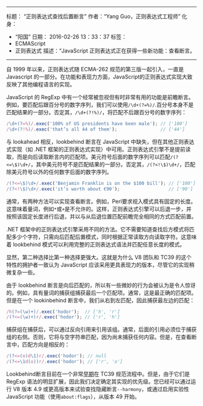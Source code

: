 ***

标题： “正则表达式查找后置断言”
作者：“Yang Guo，正则表达式工程师”
化身：

*   “阳国”
    日期： 2016-02-26 13：33：37
    标签：
*   ECMAScript
*   正则表达式
    描述：“JavaScript 正则表达式正在获得一些新功能：查看断言。

***

自 1999 年以来，正则表达式随 ECMA-262 规范的第三版一起引入，一直是 Javascript 的一部分。在功能和表现力方面，JavaScript的正则表达式实现大致反映了其他编程语言的实现。

JavaScript 的 RegExp 中有一个经常被忽视但有时非常有用的功能是前瞻断言。例如，要匹配后跟百分号的数字序列，我们可以使用`/\d+(?=%)/`.百分号本身不是匹配结果的一部分。否定其，`/\d+(?!%)/`，将匹配不后跟百分号的数字序列：

```js
/\d+(?=%)/.exec('100% of US presidents have been male'); // ['100']
/\d+(?!%)/.exec('that’s all 44 of them');                // ['44']
```

与 lookahead 相反，lookbehind 断言在 JavaScript 中缺失，但在其他正则表达式实现（如 .NET 框架的正则表达式实现）中可用。正则表达式引擎不是提前读取，而是向后读取断言内的匹配项。美元符号后面的数字序列可以匹配`/(?<=\$)\d+/`，其中美元符号不是匹配结果的一部分。否定其，`/(?<!\$)\d+/`，匹配除美元符号以外的任何数字后面的数字序列。

```js
/(?<=\$)\d+/.exec('Benjamin Franklin is on the $100 bill'); // ['100']
/(?<!\$)\d+/.exec('it’s worth about €90');                  // ['90']
```

通常，有两种方法可以实现查看断言。例如，Perl要求视入模式具有固定的长度。这意味着量词，例如`*`或`+`是不允许的。这样，正则表达式引擎可以后退一步，并按照该固定长度进行后退，并以与从后退位置匹配前瞻完全相同的方式匹配前置。

.NET 框架中的正则表达式引擎采用不同的方法。它不需要知道查找后方模式将匹配多少个字符，只需向后匹配后置模式，同时根据正常读取方向读取字符。这意味着 lookbehind 模式可以利用完整的正则表达式语法并匹配任意长度的模式。

显然，第二种选择比第一种选择更强大。这就是为什么 V8 团队和 TC39 的这个特性的拥护者一致认为 JavaScript 应该采用更具表现力的版本，尽管它的实现稍微复杂一些。

由于 lookbehind 断言是向后匹配的，所以有一些微妙的行为会被认为是令人惊讶的。例如，具有量词的捕获组捕获最后一个匹配项。通常，这是最正确的匹配项。但是在一个 lookinbehind 断言中，我们从右到左匹配，因此捕获最左边的匹配：

```js
/h(?=(\w)+)/.exec('hodor');  // ['h', 'r']
/(?<=(\w)+)r/.exec('hodor'); // ['r', 'h']
```

捕获组在捕获后，可以通过反向引用来引用该组。通常，后面的引用必须位于捕获组的右侧。否则，它将与空字符串匹配，因为尚未捕获任何内容。但是，在查看断言中，匹配方向是相反的：

```js
/(?<=(o)d\1)r/.exec('hodor'); // null
/(?<=\1d(o))r/.exec('hodor'); // ['r', 'o']
```

Lookbehind断言目前在一个非常[早期](https://github.com/tc39/proposal-regexp-lookbehind)在 TC39 规范流程中。但是，由于它们是 RegExp 语法的明显扩展，因此我们决定确定其实现的优先级。您已经可以通过运行 V8 版本 4.9 或更高版本来试验查找隐藏断言`--harmony`，或通过启用实验性 JavaScript 功能（使用`about:flags`），从版本 49 开始。
